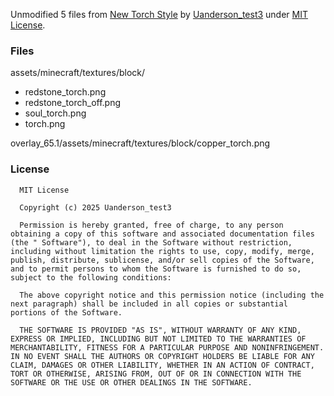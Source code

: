 Unmodified 5 files from [New Torch Style](https://modrinth.com/project/LIqTBoPg) by [Uanderson_test3](https://modrinth.com/user/Uanderson_test3) under [MIT License](https://spdx.org/licenses/MIT.html).

### Files

assets/minecraft/textures/block/

- redstone_torch.png
- redstone_torch_off.png
- soul_torch.png
- torch.png

overlay_65.1/assets/minecraft/textures/block/copper_torch.png

### License

      MIT License

      Copyright (c) 2025 Uanderson_test3

      Permission is hereby granted, free of charge, to any person obtaining a copy of this software and associated documentation files (the " Software"), to deal in the Software without restriction, including without limitation the rights to use, copy, modify, merge, publish, distribute, sublicense, and/or sell copies of the Software, and to permit persons to whom the Software is furnished to do so, subject to the following conditions:

      The above copyright notice and this permission notice (including the next paragraph) shall be included in all copies or substantial portions of the Software.

      THE SOFTWARE IS PROVIDED "AS IS", WITHOUT WARRANTY OF ANY KIND, EXPRESS OR IMPLIED, INCLUDING BUT NOT LIMITED TO THE WARRANTIES OF MERCHANTABILITY, FITNESS FOR A PARTICULAR PURPOSE AND NONINFRINGEMENT. IN NO EVENT SHALL THE AUTHORS OR COPYRIGHT HOLDERS BE LIABLE FOR ANY CLAIM, DAMAGES OR OTHER LIABILITY, WHETHER IN AN ACTION OF CONTRACT, TORT OR OTHERWISE, ARISING FROM, OUT OF OR IN CONNECTION WITH THE SOFTWARE OR THE USE OR OTHER DEALINGS IN THE SOFTWARE.